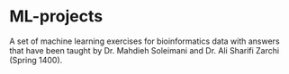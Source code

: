 # ML-projects
A set of machine learning exercises for bioinformatics data with answers that have been taught by Dr. Mahdieh Soleimani and Dr. Ali Sharifi Zarchi (Spring 1400).
